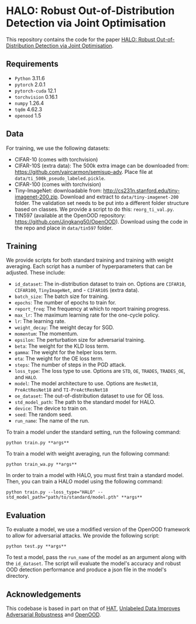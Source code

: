 # HALO: Robust Out-of-Distribution Detection via Joint Optimisation

This repository contains the code for the paper [HALO: Robust Out-of-Distribution Detection via Joint Optimisation](https://arxiv.org/abs/2502.19755).

## Requirements
- `Python` 3.11.6
- `pytorch` 2.0.1
- `pytorch-cuda` 12.1 
- `torchvision` 0.16.1
- `numpy` 1.26.4
- `tqdm` 4.62.3
- `openood` 1.5


## Data
For training, we use the following datasets:
- CIFAR-10 (comes with torchvision)
- CIFAR-10S (extra data): The 500k extra image can be downloaded from: https://github.com/yaircarmon/semisup-adv. Place file at `data/ti_500k_pseudo_labeled.pickle`.
- CIFAR-100 (comes with torchvision)
- Tiny-ImageNet: downloadable from: http://cs231n.stanford.edu/tiny-imagenet-200.zip. Download and extract to `data/tiny-imagenet-200` folder. The validation set needs to be put into a different folder structure based on classes. We provide a script to do this: `reorg_ti_val.py`.
- TIN597 (available at the OpenOOD repository: https://github.com/Jingkang50/OpenOOD). Download using the code in the repo and place in `data/tin597` folder.

## Training 
We provide scripts for both standard training and training with weight averaging. Each script has a number of hyperparameters that can be adjusted. These include:

- `id_dataset`: The in-distribution dataset to train on. Options are `CIFAR10`, `CIFAR100`, `TinyImageNet`, and - `CIFAR10S` (extra data).
- `batch_size`: The batch size for training.
- `epochs`: The number of epochs to train for.
- `report_freq`: The frequency at which to report training progress.
- `max_lr`: The maximum learning rate for the one-cycle policy.
- `lr`: The learning rate.
- `weight_decay`: The weight decay for SGD.
- `momentum`: The momentum.
- `epsilon`: The perturbation size for adversarial training.
- `beta`: The weight for the KLD loss term.
- `gamma`: The weight for the helper loss term.
- `eta`: The weight for the OE loss term.
- `steps`: The number of steps in the PGD attack.
- `loss_type`: The loss type to use. Options are `STD`, `OE`, `TRADES`, `TRADES_OE`, and `HALO`.
- `model`: The model architecture to use. Options are `ResNet18`, `PreActResNet18` and `TI-PreActResNet18`
- `oe_dataset`: The out-of-distribution dataset to use for OE loss.
- `std_model_path`: The path to the standard model for HALO.
- `device`: The device to train on.
- `seed`: The random seed.
- `run_name`: The name of the run.

To train a model under the standard setting, run the following command:
```
python train.py **args**
```

To train a model with weight averaging, run the following command:
```
python train_wa.py **args**
```

In order to train a model with HALO, you must first train a standard model. Then, you can train a HALO model using the following command:
```
python train.py --loss_type="HALO" --std_model_path="path/to/standard/model.pth" **args**
```

## Evaluation

To evaluate a model, we use a modified version of the OpenOOD framework to allow for adversarial attacks. We provide the following script:
```
python test.py **args**
```
To test a model, pass the `run_name` of the model as an argument along with the `id_dataset`. The script will evaluate the model's accuracy and robust OOD detection performance and produce a json file in the model's directory.

## Acknowledgements
This codebase is based in part on that of [HAT](https://github.com/imrahulr/hat/tree/main?tab=readme-ov-files), [Unlabeled Data Improves Adversarial Robustness](https://github.com/yaircarmon/semisup-adv) and [OpenOOD](https://github.com/Jingkang50/OpenOOD).
